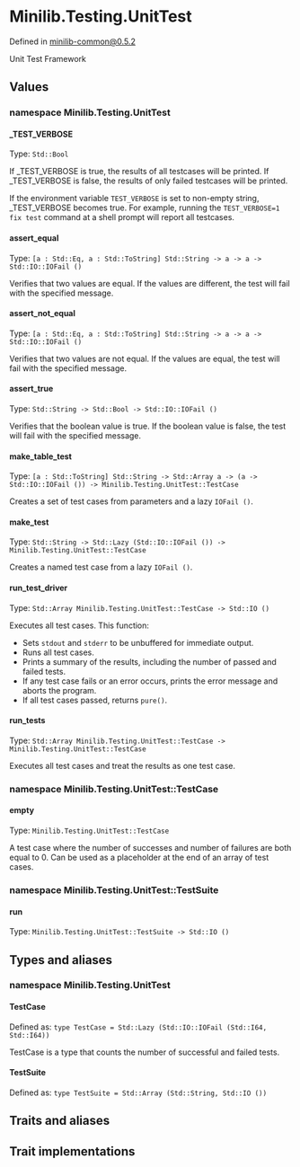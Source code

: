 # Minilib.Testing.UnitTest

Defined in minilib-common@0.5.2

Unit Test Framework

## Values

### namespace Minilib.Testing.UnitTest

#### _TEST_VERBOSE

Type: `Std::Bool`

If _TEST_VERBOSE is true, the results of all testcases will be printed.
If _TEST_VERBOSE is false, the results of only failed testcases will be printed.

If the environment variable `TEST_VERBOSE` is set to non-empty string, _TEST_VERBOSE becomes true.
For example, running the `TEST_VERBOSE=1 fix test` command at a shell prompt will report all testcases.

#### assert_equal

Type: `[a : Std::Eq, a : Std::ToString] Std::String -> a -> a -> Std::IO::IOFail ()`

Verifies that two values are equal. If the values are different, the test will fail with the specified message.

#### assert_not_equal

Type: `[a : Std::Eq, a : Std::ToString] Std::String -> a -> a -> Std::IO::IOFail ()`

Verifies that two values are not equal. If the values are equal, the test will fail with the specified message.

#### assert_true

Type: `Std::String -> Std::Bool -> Std::IO::IOFail ()`

Verifies that the boolean value is true. If the boolean value is false, the test will fail with the specified message.

#### make_table_test

Type: `[a : Std::ToString] Std::String -> Std::Array a -> (a -> Std::IO::IOFail ()) -> Minilib.Testing.UnitTest::TestCase`

Creates a set of test cases from parameters and a lazy `IOFail ()`.

#### make_test

Type: `Std::String -> Std::Lazy (Std::IO::IOFail ()) -> Minilib.Testing.UnitTest::TestCase`

Creates a named test case from a lazy `IOFail ()`.

#### run_test_driver

Type: `Std::Array Minilib.Testing.UnitTest::TestCase -> Std::IO ()`

Executes all test cases. This function:
- Sets `stdout` and `stderr` to be unbuffered for immediate output.
- Runs all test cases.
- Prints a summary of the results, including the number of passed and failed tests.
- If any test case fails or an error occurs, prints the error message and aborts the program.
- If all test cases passed, returns `pure()`.

#### run_tests

Type: `Std::Array Minilib.Testing.UnitTest::TestCase -> Minilib.Testing.UnitTest::TestCase`

Executes all test cases and treat the results as one test case.

### namespace Minilib.Testing.UnitTest::TestCase

#### empty

Type: `Minilib.Testing.UnitTest::TestCase`

A test case where the number of successes and number of failures are both equal to 0.
Can be used as a placeholder at the end of an array of test cases.

### namespace Minilib.Testing.UnitTest::TestSuite

#### run

Type: `Minilib.Testing.UnitTest::TestSuite -> Std::IO ()`

## Types and aliases

### namespace Minilib.Testing.UnitTest

#### TestCase

Defined as: `type TestCase = Std::Lazy (Std::IO::IOFail (Std::I64, Std::I64))`

TestCase is a type that counts the number of successful and failed tests.

#### TestSuite

Defined as: `type TestSuite = Std::Array (Std::String, Std::IO ())`

## Traits and aliases

## Trait implementations